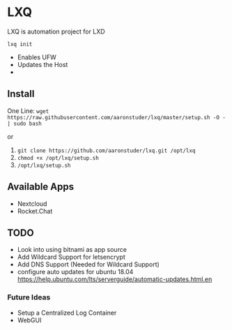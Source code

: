 # LXQ

LXQ is automation project for LXD

`lxq init`

* Enables UFW
* Updates the Host
*

## Install

One Line: `wget https://raw.githubusercontent.com/aaronstuder/lxq/master/setup.sh -O - | sudo bash`

or
1. `git clone https://github.com/aaronstuder/lxq.git /opt/lxq`
2. `chmod +x /opt/lxq/setup.sh`
3. `/opt/lxq/setup.sh`

## Available Apps

* Nextcloud
* Rocket.Chat


## TODO
* Look into using bitnami as app source
* Add Wildcard Support for letsencrypt
* Add DNS Support (Needed for Wildcard Support)
* configure auto updates for ubuntu 18.04
  https://help.ubuntu.com/lts/serverguide/automatic-updates.html.en

### Future Ideas
* Setup a Centralized Log Container
* WebGUI
